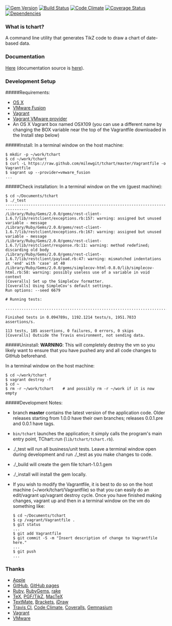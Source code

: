 [![Gem Version](https://badge.fury.io/rb/tchart.svg)](http://badge.fury.io/rb/tchart)
[![Build Status](https://travis-ci.org/milewgit/tchart.svg?branch=master)](https://travis-ci.org/milewgit/tchart)
[![Code Climate](https://codeclimate.com/github/milewgit/tchart.png)](https://codeclimate.com/github/milewgit/tchart)
[![Coverage Status](https://coveralls.io/repos/milewgit/tchart/badge.png?branch=master)](https://coveralls.io/r/milewgit/tchart?branch=master)
[![Dependencies](https://gemnasium.com/milewgit/tchart.svg)](https://gemnasium.com/milewgit/tchart)


### What is tchart?
A command line utility that generates TikZ code to draw a chart of date-based data.


### Documentation
[Here](http://milewgit.github.io/tchart.doc/) (documentation source is [here](https://github.com/milewgit/tchart.doc)).


### Development Setup

#####Requirements:
- [OS X](https://www.apple.com/osx/)
- [VMware Fusion](http://www.vmware.com/ca/en/products/fusion)
- [Vagrant](http://www.vagrantup.com)
- [Vagrant VMware provider](https://www.vagrantup.com/vmware)
- An OS X Vagrant box named OSX109 (you can use a different name by changing the BOX variable near the top of the Vagrantfile downloaded in the Install step below)

#####Install:
In a terminal window on the host machine:
```
$ mkdir -p ~/work/tchart
$ cd ~/work/tchart
$ curl -L https://raw.github.com/milewgit/tchart/master/Vagrantfile -o Vagrantfile
$ vagrant up --provider=vmware_fusion
...
```

#####Check installation:
In a terminal window on the vm (guest machine):
```
$ cd ~/Documents/tchart
$ ./_test
--------------------------------------------------------------------------------
/Library/Ruby/Gems/2.0.0/gems/rest-client-1.6.7/lib/restclient/exceptions.rb:157: warning: assigned but unused variable - message
/Library/Ruby/Gems/2.0.0/gems/rest-client-1.6.7/lib/restclient/exceptions.rb:167: warning: assigned but unused variable - message
/Library/Ruby/Gems/2.0.0/gems/rest-client-1.6.7/lib/restclient/response.rb:11: warning: method redefined; discarding old body
/Library/Ruby/Gems/2.0.0/gems/rest-client-1.6.7/lib/restclient/payload.rb:47: warning: mismatched indentations at 'end' with 'case' at 40
/Library/Ruby/Gems/2.0.0/gems/simplecov-html-0.8.0/lib/simplecov-html.rb:58: warning: possibly useless use of a variable in void context
[Coveralls] Set up the SimpleCov formatter.
[Coveralls] Using SimpleCov's default settings.
Run options: --seed 6679

# Running tests:

.................................................................................................................

Finished tests in 0.094789s, 1192.1214 tests/s, 1951.7033 assertions/s.

113 tests, 185 assertions, 0 failures, 0 errors, 0 skips
[Coveralls] Outside the Travis environment, not sending data.
```

#####Uninstall:
**WARNING**: This will completely destroy the vm so you likely want to ensure that you have 
pushed any and all code changes to GitHub beforehand.

In a terminal window on the host machine:
```
$ cd ~/work/tchart
$ vagrant destroy -f
$ cd ~
$ rm -r ~/work/tchart    # and possibly rm -r ~/work if it is now empty
```


#####Development Notes:
- branch **master** contains the latest version of the application code.  Older releases starting from 1.0.0 have their own branches; releases 0.0.1.pre and 0.0.1 have tags.

- `bin/tchart` launches the application; it simply calls the program's main entry point, TChart::run (`lib/tchart/tchart.rb`).

- ./_test will run all business/unit tests.  Leave a terminal window open during development and
run ./_test as you make changes to code.

- ./_build will create the gem file tchart-1.0.1.gem

- ./_install will install the gem locally.

- If you wish to modify the Vagrantfile, it is best to do so on the host machine (~/work/tchart/Vagrantfile) 
so that you can easily do an edit/vagrant up/vagrant destroy cycle.  Once you have finished making 
changes, vagrant up and then in a terminal window on the vm do something like:
    ```
    $ cd ~/Documents/tchart
    $ cp /vagrant/Vagrantfile .
    $ git status
    ...
    $ git add Vagrantfile
    $ git commit -S -m "Insert description of change to Vagrantfile here."
    ...
    $ git push
    ...
    ```


### Thanks
- [Apple](http://www.apple.com)
- [GitHub](https://github.com), [GitHub pages](http://pages.github.com)
- [Ruby](http://www.ruby-lang.org), [RubyGems](https://rubygems.org), [rake](http://rake.rubyforge.org)
- [TeX](http://www.tug.org), [PGF/TikZ](http://sourceforge.net/projects/pgf), [MacTeX](http://tug.org/mactex)
- [TextMate](http://macromates.com), [Brackets](http://brackets.io), [iDraw](http://www.indeeo.com/idraw)
- [Travis CI](https://travis-ci.org), [Code Climate](https://codeclimate.com), [Coveralls](https://coveralls.io), [Gemnasium](https://gemnasium.com/)
- [Vagrant](https://www.vagrantup.com)
- [VMware](http://www.vmware.com)
